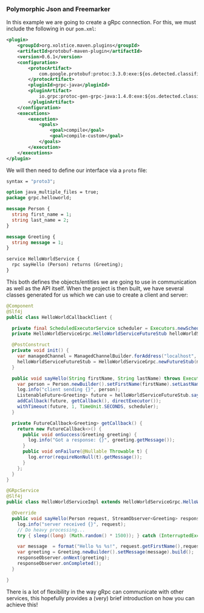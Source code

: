 ### Polymorphic Json and Freemarker

In this example we are going to create a gRpc connection. For this, we must include the following
in our `pom.xml`:

```xml
<plugin>
    <groupId>org.xolstice.maven.plugins</groupId>
    <artifactId>protobuf-maven-plugin</artifactId>
    <version>0.6.1</version>
    <configuration>
        <protocArtifact>
            com.google.protobuf:protoc:3.3.0:exe:${os.detected.classifier}
        </protocArtifact>
        <pluginId>grpc-java</pluginId>
        <pluginArtifact>
            io.grpc:protoc-gen-grpc-java:1.4.0:exe:${os.detected.classifier}
        </pluginArtifact>
    </configuration>
    <executions>
        <execution>
            <goals>
                <goal>compile</goal>
                <goal>compile-custom</goal>
            </goals>
        </execution>
    </executions>
</plugin>
```

We will then need to define our interface via a `proto` file:

```proto
syntax = "proto3";

option java_multiple_files = true;
package grpc.helloworld;

message Person {
  string first_name = 1;
  string last_name = 2;
}

message Greeting {
  string message = 1;
}

service HelloWorldService {
  rpc sayHello (Person) returns (Greeting);
}
```

This both defines the objects/entities we are going to use in communication as well as the
API itself. When the project is then built, we have several classes generated for us which
we can use to create a client and server:

```java
@Component
@Slf4j
public class HelloWorldCallbackClient {

  private final ScheduledExecutorService scheduler = Executors.newScheduledThreadPool(1);
  private HelloWorldServiceGrpc.HelloWorldServiceFutureStub helloWorldServiceFutureStub;

  @PostConstruct
  private void init() {
    var managedChannel = ManagedChannelBuilder.forAddress("localhost", 6565).usePlaintext().build();
    helloWorldServiceFutureStub = HelloWorldServiceGrpc.newFutureStub(managedChannel);
  }

  public void sayHello(String firstName, String lastName) throws ExecutionException, InterruptedException {
    var person = Person.newBuilder().setFirstName(firstName).setLastName(lastName).build();
    log.info("client sending {}", person);
    ListenableFuture<Greeting> future = helloWorldServiceFutureStub.sayHello(person);
    addCallback(future, getCallback(), directExecutor());
    withTimeout(future, 1, TimeUnit.SECONDS, scheduler);
  }

  private FutureCallback<Greeting> getCallback() {
    return new FutureCallback<>() {
      public void onSuccess(Greeting greeting) {
        log.info("Got a response: {}", greeting.getMessage());
      }
      public void onFailure(@Nullable Throwable t) {
        log.error(requireNonNull(t).getMessage());
      }
    };
  }
}
```

```java
@GRpcService
@Slf4j
public class HelloWorldServiceImpl extends HelloWorldServiceGrpc.HelloWorldServiceImplBase {

  @Override
  public void sayHello(Person request, StreamObserver<Greeting> responseObserver) {
    log.info("server received {}", request);
    // Do heavy processing...
    try { sleep((long) (Math.random() * 1500)); } catch (InterruptedException e) { e.printStackTrace(); }

    var message  = format("Hello %s %s!", request.getFirstName(),request.getLastName());
    var greeting = Greeting.newBuilder().setMessage(message).build();
    responseObserver.onNext(greeting);
    responseObserver.onCompleted();
  }

}
```

There is a lot of flexibility in the way gRpc can communicate with other services,
this hopefully provides a (very) brief introduction on how you can achieve this!